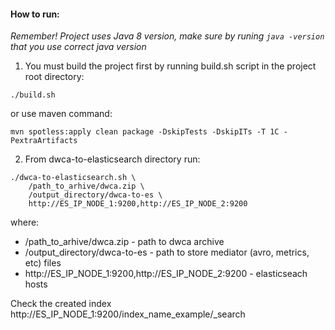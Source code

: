 #### How to run:

_Remember! Project uses Java 8 version, make sure by runing `java -version` that you use correct java version_

1) You must build the project first by running build.sh script in the project root directory:

```shell
./build.sh
```

or use maven command:

```shell
mvn spotless:apply clean package -DskipTests -DskipITs -T 1C -PextraArtifacts
```

2) From dwca-to-elasticsearch directory run:

```shell
./dwca-to-elasticsearch.sh \
    /path_to_arhive/dwca.zip \
    /output_directory/dwca-to-es \
    http://ES_IP_NODE_1:9200,http://ES_IP_NODE_2:9200
```

where:
 - /path_to_arhive/dwca.zip - path to dwca archive
 - /output_directory/dwca-to-es - path to store mediator (avro, metrics, etc) files
 - http://ES_IP_NODE_1:9200,http://ES_IP_NODE_2:9200 - elasticseach hosts


Check the created index http://ES_IP_NODE_1:9200/index_name_example/_search
